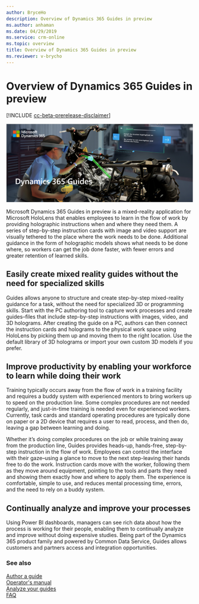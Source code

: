 ```yaml
---
author: BryceHo
description: Overview of Dynamics 365 Guides in preview
ms.author: anhaman
ms.date: 04/29/2019
ms.service: crm-online
ms.topic: overview
title: Overview of Dynamics 365 Guides in preview
ms.reviewer: v-brycho
---
```


# Overview of Dynamics 365 Guides in preview

[!INCLUDE [cc-beta-prerelease-disclaimer](../includes/cc-beta-prerelease-disclaimer.md)]
 
![ATV graphic](media/overview.PNG "ATV graphic") 

Microsoft Dynamics 365 Guides in preview is a mixed-reality application for Microsoft HoloLens that enables employees to learn in the flow 
of work by providing holographic instructions when and where they need them. A series of step-by-step instruction cards 
with image and video support are visually tethered to the place where the work needs to be done. Additional guidance 
in the form of holographic models shows what needs to be done where, so workers can get the job done faster, with fewer errors 
and greater retention of learned skills. 

## Easily create mixed reality guides without the need for specialized skills

<!--note from editor: Suggest adding hyphen to "mixed reality" in heading above but didn't add myself in case it would break a link   -->

Guides allows anyone to structure and create step-by-step mixed-reality guidance for a task, without the need 
for specialized 3D or programming skills. Start with the PC authoring tool to capture work processes and create guides–files 
that include step-by-step instructions with images, video, and 3D holograms. After creating the guide on a PC, authors 
can then connect the instruction cards and holograms to the physical work space using HoloLens by picking them up and 
moving them to the right location. Use the default library of 3D holograms or import your own custom 3D models if you prefer.   

## Improve productivity by enabling your workforce to learn while doing their work

Training typically occurs away from the flow of work in a training facility and requires a buddy system with experienced 
mentors to bring workers up to speed on the production line. Some complex procedures are not needed regularly, and just-in-time training is needed even for experienced workers. Currently, task cards and standard operating procedures are typically done on paper or a 2D device that requires a user to read, process, and then do, leaving a gap between learning and doing. 

Whether it’s doing complex procedures on the job or while training away from the production line, Guides provides heads-up, hands-free, 
step-by-step instruction in the flow of work. Employees can control the interface with their gaze–using a glance to move to the next 
step-leaving their hands free to do the work. Instruction cards move with the worker, following them as they move around equipment, 
pointing to the tools and parts they need and showing them exactly how and where to apply them. The experience is comfortable, 
simple to use, and reduces mental processing time, errors, and the need to rely on a buddy system. 

## Continually analyze and improve your processes   

Using Power BI dashboards, managers can see rich data about how the process is working for their people, enabling them to continually 
analyze and improve without doing expensive studies. Being part of the Dynamics 365 product family and powered by Common Data Service, Guides allows customers and partners access and integration opportunities.

### See also

[Author a guide](authoring-overview.md)<br>
[Operator's manual](operator-guide.md)<br>
[Analyze your guides](analytics-guide.md)<br>
[FAQ](faq.md)
